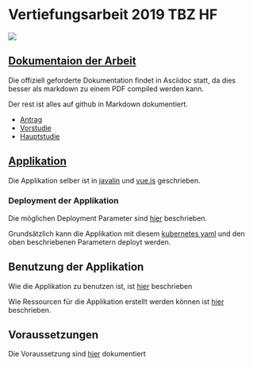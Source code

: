 # Vertiefungsarbeit 2019 TBZ HF

![](https://travis-ci.com/nliechti/tbz_hf_va.svg?branch=master)

## [Dokumentaion der Arbeit](docs)

Die offiziell geforderte Dokumentation findet in Asciidoc statt, da dies besser als markdown zu einem PDF compiled werden kann.

Der rest ist alles auf github in Markdown dokumentiert.

* [Antrag](docs/antrag/projektAntrag.pdf)
* [Vorstudie](docs/vorstudie/vorstudie.pdf)
* [Hauptstudie](docs/hauptstudie/hauptstudie.pdf)

## [Applikation](app)

Die Applikation selber ist in [javalin](https://javalin.io) und [vue.js](https://vuejs.org) geschrieben.


### Deployment der Applikation

Die möglichen Deployment Parameter sind [hier](https://github.com/nliechti/tbz_hf_va/blob/master/docs/deploy/deployment.md) beschrieben.

Grundsätzlich kann die Applikation mit diesem [kubernetes yaml](https://github.com/nliechti/tbz_hf_va/blob/master/app/tbz-deployer.yaml) und den oben beschriebenen Parametern deployt werden.

## Benutzung der Applikation

Wie die Applikation zu benutzen ist, ist [hier](https://github.com/nliechti/tbz_hf_va/blob/master/docs/howto/howto_tbz_deployer.md) beschrieben

Wie Ressourcen für die Applikation erstellt werden können ist [hier](https://github.com/nliechti/tbz_hf_va/blob/master/docs/howto/HowToResource.md) beschrieben.

## Voraussetzungen

Die Voraussetzung sind [hier](https://github.com/nliechti/tbz_hf_va/blob/master/docs/hauptstudie/technical_prerequisites.adoc) dokumentiert
